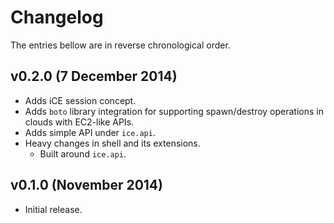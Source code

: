 # Changelog

The entries bellow are in reverse chronological order.

## v0.2.0 (7 December 2014)

* Adds iCE session concept.
* Adds `boto` library integration for supporting spawn/destroy operations in
    clouds with EC2-like APIs.
* Adds simple API under `ice.api`.
* Heavy changes in shell and its extensions.
    * Built around `ice.api`.

## v0.1.0 (November 2014)

* Initial release.